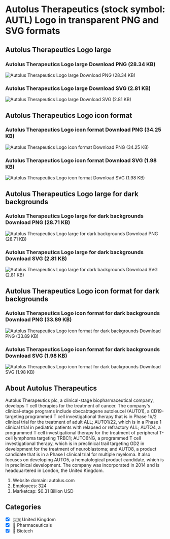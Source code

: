 # Autolus Therapeutics (stock symbol: AUTL) Logo in transparent PNG and SVG formats

## Autolus Therapeutics Logo large

### Autolus Therapeutics Logo large Download PNG (28.34 KB)

![Autolus Therapeutics Logo large Download PNG (28.34 KB)](/img/orig/AUTL_BIG-a155092b.png)

### Autolus Therapeutics Logo large Download SVG (2.81 KB)

![Autolus Therapeutics Logo large Download SVG (2.81 KB)](/img/orig/AUTL_BIG-919f3d2d.svg)

## Autolus Therapeutics Logo icon format

### Autolus Therapeutics Logo icon format Download PNG (34.25 KB)

![Autolus Therapeutics Logo icon format Download PNG (34.25 KB)](/img/orig/AUTL-9cabc071.png)

### Autolus Therapeutics Logo icon format Download SVG (1.98 KB)

![Autolus Therapeutics Logo icon format Download SVG (1.98 KB)](/img/orig/AUTL-6b2db396.svg)

## Autolus Therapeutics Logo large for dark backgrounds

### Autolus Therapeutics Logo large for dark backgrounds Download PNG (28.71 KB)

![Autolus Therapeutics Logo large for dark backgrounds Download PNG (28.71 KB)](/img/orig/AUTL_BIG.D-08a38f32.png)

### Autolus Therapeutics Logo large for dark backgrounds Download SVG (2.81 KB)

![Autolus Therapeutics Logo large for dark backgrounds Download SVG (2.81 KB)](/img/orig/AUTL_BIG.D-7c955d84.svg)

## Autolus Therapeutics Logo icon format for dark backgrounds

### Autolus Therapeutics Logo icon format for dark backgrounds Download PNG (33.89 KB)

![Autolus Therapeutics Logo icon format for dark backgrounds Download PNG (33.89 KB)](/img/orig/AUTL.D-a6d33fce.png)

### Autolus Therapeutics Logo icon format for dark backgrounds Download SVG (1.98 KB)

![Autolus Therapeutics Logo icon format for dark backgrounds Download SVG (1.98 KB)](/img/orig/AUTL.D-82833e6f.svg)

## About Autolus Therapeutics

Autolus Therapeutics plc, a clinical-stage biopharmaceutical company, develops T cell therapies for the treatment of cancer. The company's clinical-stage programs include obecabtagene autoleucel (AUTO1), a CD19-targeting programmed T cell investigational therapy that is in Phase 1b/2 clinical trial for the treatment of adult ALL; AUTO1/22, which is in a Phase 1 clinical trial in pediatric patients with relapsed or refractory ALL; AUTO4, a programmed T cell investigational therapy for the treatment of peripheral T-cell lymphoma targeting TRBC1; AUTO6NG, a programmed T cell investigational therapy, which is in preclinical trail targeting GD2 in development for the treatment of neuroblastoma; and AUTO8, a product candidate that is in a Phase I clinical trial for multiple myeloma. It also focuses on developing AUTO5, a hematological product candidate, which is in preclinical development. The company was incorporated in 2014 and is headquartered in London, the United Kingdom.

1. Website domain: autolus.com
2. Employees: 324
3. Marketcap: $0.31 Billion USD


## Categories
- [x] 🇬🇧 United Kingdom
- [x] 💊 Pharmaceuticals
- [x] 🧬 Biotech
